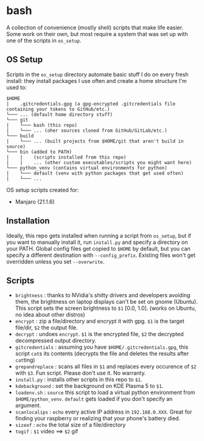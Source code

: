 # bash

A collection of convenience (mostly shell) scripts that make life easier. Some work on their own, but most require a system that was set up with one of the scripts in ```os_setup```.


## OS Setup

Scripts in the ```os_setup``` directory automate basic stuff I do on every fresh install: they install packages I use often and create a home structure I'm used to:
```
$HOME
|    .gitcredentials.gpg (a gpg-encrypted .gitcredentials file containing your tokens to GitHub/etc.)
└─── ... (default home directory stuff)
└─── git
|    └─── bash (this repo)
|    └─── ... (oher sources cloned from GitHub/GitLab/etc.)
└─── build
|    └─── ... (built projects from $HOME/git that aren't build in source)
└─── bin (added to PATH)
|    |    (scripts installed from this repo)
|    |    ... (other custom executables/scripts you might want here)
└─── python_venv (contains virtual environments for python)
|    └─── default (venv with python packages that get used often)
|    └─── ...
```

OS setup scripts created for:
- Manjaro (21.1.6)

## Installation

Ideally, this repo gets installed when running a script from ```os_setup```, but if you want to manually install it, run ```install.py``` and specify a directory on your PATH. Global config files get copied to ```$HOME``` by default, but you can specify a different destination with ```--config_prefix```. Existing files won't get overridden unless you set ```--overwrite```.

## Scripts

- ```brightness``` : thanks to NVidia's shitty drivers and developers avoiding them, the brightness on laptop displays can't be set on gnome (Ubuntu). This script sets the screen brightness to ```$1``` [0.0, 1.0]. (works on Ubuntu, no idea about other distros)
- ```encrypt``` : zip a file/directory and encrypt it with gpg. ```$1``` is the target file/dir, ```$2``` the output file.
- ```decrypt``` : undoes ```encrypt```. ```$1``` is the encrypted file, ```$2``` the decrypted decompressed output directory.
- ```gitcredentials``` : assuming you have ```$HOME/.gitcredentials.gpg```, this script ```cat```s its contents (decrypts the file and deletes the results after ```cat```ting)
- ```grepandreplace``` : scans all files in ```$1``` and replaces every occurence of ```$2``` with ```$3```. Fun script. Please don't use it. No warranty.
- ```install.py``` : installs other scripts in this repo to ```$1```.
- ```kdebackground``` : set the background on KDE Plasma 5 to ```$1```.
- ```loadenv.sh``` : ```source``` this script to load a virtual python environment from ```$HOME/python_venv```. ```default``` gets loaded if you don't specify an argument.
- ```scanlocalips``` : ```echo``` every active IP address in ```192.168.0.XXX```. Great for finding your raspberry or realizing that your phone's battery died.
- ```sizeof``` : ```echo``` the total size of a file/directory
- ```togif``` : ```$1``` video ==> ```$2``` gif
